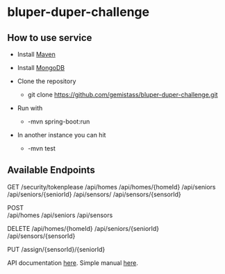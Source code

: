 # bluper-duper-challenge

## How to use service


* Install [Maven](https://maven.apache.org/download.cgi)
* Install [MongoDB](https://www.mongodb.com/)

* Clone the repository
	* git clone https://github.com/gemistass/bluper-duper-challenge.git
* Run with 
	* -mvn spring-boot:run
* In another instance you can hit 
	* -mvn test

## Available Endpoints
GET
/security/tokenplease
/api/homes
/api/homes/{homeId}
/api/seniors
/api/seniors/{seniorId}
/api/sensors/
/api/sensors/{sensorId}

POST           
/api/homes
/api/seniors
/api/sensors

DELETE
/api/homes/{homeId}
/api/seniors/{seniorId}
/api/sensors/{sensorId}

PUT
/assign/{sensorId}/{seniorId}


API documentation [here](SimpleApiDocumentation.pdf).
Simple manual [here](BackendChallengeSimpleManual.pdf).


